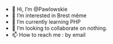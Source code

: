 - 👋 Hi, I’m @Pawlowskie
- 👀 I’m interested in Brest même
- 🌱 I’m currently learning PHP
- 💞️ I’m looking to collaborate on nothing.
- 📫 How to reach me : by email

<!---
Pawlowskie/Pawlowskie is a ✨ special ✨ repository because its `README.md` (this file) appears on your GitHub profile.
You can click the Preview link to take a look at your changes.
--->
